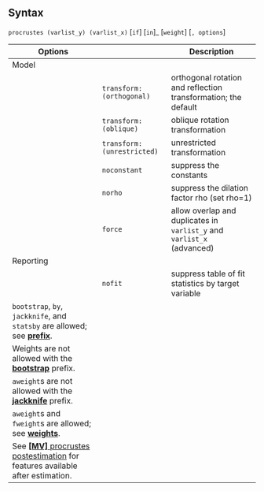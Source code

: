 ## Syntax

`procrustes (varlist_y) (varlist_x)` <span
class="command">\[`if`\] \[`in`\]_ \[`weight`\] \[`, options`\]

| Options                                                                                                                                                                            |                                | Description                                                            |
|------------------------------------------------------------------------------------------------------------------------------------------------------------------------------------|--------------------------------|------------------------------------------------------------------------|
| Model                                                                                                                                                                              |                                |                                                                        |
|                                                                                                                                                                                    | `transform:(orthogonal)`   | orthogonal rotation and reflection transformation; the default         |
|                                                                                                                                                                                    | `transform:(oblique)`      | oblique rotation transformation                                        |
|                                                                                                                                                                                    | `transform:(unrestricted)` | unrestricted transformation                                            |
|                                                                                                                                                                                    | `noconstant`                   | suppress the constants                                                 |
|                                                                                                                                                                                    | `norho`                        | suppress the dilation factor rho (set rho=1)                           |
|                                                                                                                                                                                    | `force`                        | allow overlap and duplicates in `varlist_y` and `varlist_x` (advanced) |
| Reporting                                                                                                                                                                          |                                |                                                                        |
|                                                                                                                                                                                    | `nofit`                        | suppress table of fit statistics by target variable                    |
| `bootstrap`, `by`, `jackknife`, and `statsby` are allowed; see [<strong>prefix</strong>](http://www.stata.com/help.cgi?prefix).                         |                                |                                                                        |
| Weights are not allowed with the [<strong>bootstrap</strong>](http://www.stata.com/help.cgi?bootstrap) prefix.                                          |                                |                                                                        |
| `aweight`s are not allowed with the [<strong>jackknife</strong>](http://www.stata.com/help.cgi?jackknife) prefix.                                       |                                |                                                                        |
| `aweight`s and `fweight`s are allowed; see [<strong>weights</strong>](http://www.stata.com/help.cgi?weights).                                           |                                |                                                                        |
| See [<strong>[MV]</strong> procrustes postestimation](http://www.stata.com/help.cgi?procrustes_postestimation) for features available after estimation. |                                |                                                                        |
